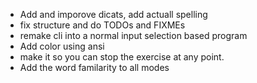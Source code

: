- Add and imporove dicats, add actuall spelling
- fix structure and do TODOs and FIXMEs
- remake cli into a normal input selection based program
- Add color using ansi
- make it so you can stop the exercise at any point.
- Add the word familarity to all modes